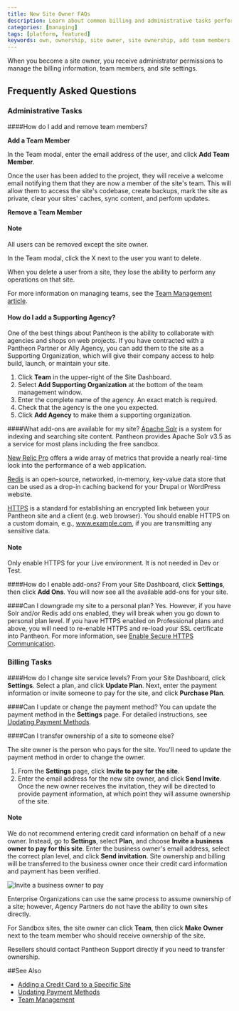 ```yaml
---
title: New Site Owner FAQs
description: Learn about common billing and administrative tasks performed by a Pantheon Drupal or WordPress site owner.
categories: [managing]
tags: [platform, featured]
keywords: own, ownership, site owner, site ownership, add team members, how to add a team member, how to remove a team member, supporting organization, supporting agency
---
```

When you become a site owner, you receive administrator permissions to manage the billing information, team members, and site settings.

## Frequently Asked Questions

### Administrative Tasks


####How do I add and remove team members?

**Add a Team Member**

In the Team modal, enter the email address of the user, and click **Add Team Member**.

Once the user has been added to the project, they will receive a welcome email notifying them that they are now a member of the site's team. This will allow them to access the site's codebase, create backups, mark the site as private, clear your sites' caches, sync content, and perform updates.

**Remove a Team Member**

<div class="alert alert-info" role="alert">
<h4>Note</h4>All users can be removed except the site owner.</div>

In the Team modal, click the X next to the user you want to delete.

When you delete a user from a site, they lose the ability to perform any operations on that site.

For more information on managing teams, see the [Team Management article](/docs/team-management/).


#### How do I add a Supporting Agency?
One of the best things about Pantheon is the ability to collaborate with agencies and shops on web projects. If you have contracted with a Pantheon Partner or Ally Agency, you can add them to the site as a Supporting Organization, which will give their company access to help build, launch, or maintain your site.

1. Click **Team** in the upper-right of the Site Dashboard.
2. Select **Add Supporting Organization** at the bottom of the team management window.
3. Enter the complete name of the agency. An exact match is required.
4. Check that the agency is the one you expected.
5. Click **Add Agency** to make them a supporting organization.

####What add-ons are available for my site?
[Apache Solr](/docs/solr/) is a system for indexing and searching site content. Pantheon provides Apache Solr v3.5 as a service for most plans including the free sandbox.

[New Relic Pro](/docs/new-relic) offers a wide array of metrics that provide a nearly real-time look into the performance of a web application.

[Redis](/docs/redis/) is an open-source, networked, in-memory, key-value data store that can be used as a drop-in caching backend for your Drupal or WordPress website.

[HTTPS](/docs/enable-https/) is a standard for establishing an encrypted link between your Pantheon site and a client (e.g. web browser). You should enable HTTPS on a custom domain, e.g., www.example.com, if you are transmitting any sensitive data.  
<div class="alert alert-warning" role="alert">
<h4>Note</h4>
Only enable HTTPS for your Live environment. It is not needed in Dev or Test.</div>

####How do I enable add-ons?
From your Site Dashboard, click **Settings**, then click **Add Ons**. You will now see all the available add-ons for your site.


####Can I downgrade my site to a personal plan?
Yes. However, if you have Solr and/or Redis add ons enabled, they will break when you go down to personal plan level. If you have HTTPS enabled on Professional plans and above, you will need to re-enable HTTPS and re-load your SSL certificate into Pantheon. For more information, see [Enable Secure HTTPS Communication](/docs/enable-https/).

### Billing Tasks


####How do I change site service levels?
From your Site Dashboard, click **Settings**. Select a plan, and click **Update Plan**. Next, enter the payment information or invite someone to pay for the site, and click **Purchase Plan**.

####Can I update or change the payment method?
You can update the payment method in the **Settings** page. For detailed instructions, see [Updating Payment Methods](/docs/update-payment-method/).


####Can I transfer ownership of a site to someone else?

The site owner is the person who pays for the site. You'll need to update the payment method in order to change the owner.

1. From the **Settings** page, click **Invite to pay for the site**.
2. Enter the email address for the new site owner, and click **Send Invite**.
Once the new owner receives the invitation, they will be directed to provide payment information, at which point they will assume ownership of the site.

<div class="alert alert-warning" role="alert">
<h4>Note</h4>
We do not recommend entering credit card information on behalf of a new owner. Instead, go to <strong>Settings</strong>, select <strong>Plan</strong>, and choose <strong>Invite a business owner to pay for this site</strong>. Enter the business owner's email address, select the correct plan level, and click <strong>Send invitation</strong>. Site ownership and billing will be transferred to the business owner once their credit card information and payment has been verified.</div>

 ![Invite a business owner to pay](/source/docs/assets/images/invite-business-owner.png)


Enterprise Organizations can use the same process to assume ownership of a site; however, Agency Partners do not have the ability to own sites directly.

For Sandbox sites, the site owner can click **Team**, then click **Make Owner** next to the team member who should receive ownership of the site.

Resellers should contact Pantheon Support directly if you need to transfer ownership.


##See Also

- [Adding a Credit Card to a Specific Site](/docs/site-payments#select-a-plan-and-add-a-credit-card)
- [Updating Payment Methods](/docs/update-payment-method/)
- [Team Management](/docs/team-management/)

